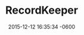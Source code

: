 ---
layout: post
title:  "RecordKeeper"
date:   2015-12-12 16:35:34 -0600
categories: jekyll update
project: true
tech: Ruby, Ruby on Rails, JQuery, Javascript, Bootstrap, PostgreSQL, Active Record, Heroku
description: Ever been to a bar that was completely dead? BarTinder solves this problem. Ever bar in Austin has a clicker homepage that goes up or down depending on the amount of patrons that enter. Every patron sees the image of the bar and the amount of people that are currently there. Problem Solved!
link: https://powerful-taiga-9352.herokuapp.com/
---